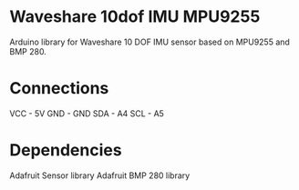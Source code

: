 # Waveshare 10dof IMU MPU9255

Arduino library for Waveshare 10 DOF IMU sensor based on MPU9255 and BMP 280.

# Connections

VCC -  5V
GND - GND
SDA -  A4
SCL -  A5

# Dependencies

Adafruit Sensor library
Adafruit BMP 280 library
